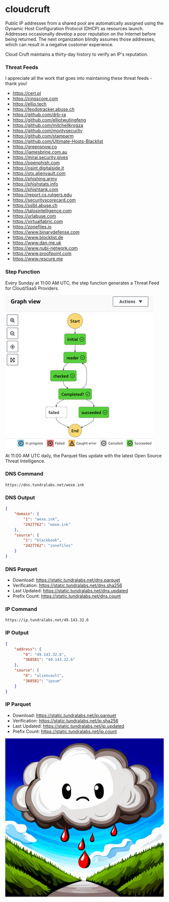 # cloudcruft

Public IP addresses from a shared pool are automatically assigned using the Dynamic Host Configuration Protocol (DHCP) as resources launch. Addresses occasionally develop a poor reputation on the Internet before being returned. The next organization blindly assumes those addresses, which can result in a negative customer experience. 

Cloud Cruft maintains a thirty-day history to verify an IP's reputation.

### Threat Feeds

I appreciate all the work that goes into maintaining these threat feeds - thank you!

- https://cert.pl
- https://cinsscore.com
- https://ellio.tech
- https://feodotracker.abuse.ch
- https://github.com/drb-ra
- https://github.com/elliotwutingfeng
- https://github.com/mitchellkrogza
- https://github.com/montysecurity
- https://github.com/stamparm
- https://github.com/Ultimate-Hosts-Blacklist
- https://greensnow.co
- https://jamesbrine.com.au
- https://mirai.security.gives
- https://openphish.com
- https://osint.digitalside.it
- https://otx.alienvault.com
- https://phishing.army
- https://phishstats.info
- https://phishtank.com
- https://report.cs.rutgers.edu
- https://securityscorecard.com
- https://sslbl.abuse.ch
- https://talosintelligence.com
- https://urlabuse.com
- https://virtualfabric.com
- https://zonefiles.io
- https://www.binarydefense.com
- https://www.blocklist.de
- https://www.dan.me.uk
- https://www.nubi-network.com
- https://www.proofpoint.com
- https://www.rescure.me

### Step Function

Every Sunday at 11:00 AM UTC, the step function generates a Threat Feed for Cloud/SaaS Providers.

![Step Function](images/stepfunction.png)

At 11:00 AM UTC daily, the Parquet files update with the latest Open Source Threat Intelligence.

### DNS Command

```
https://dns.tundralabs.net/wexe.ink
```

### DNS Output

```json
{
    "domain": {
        "1": "wexe.ink",
        "2427762": "wexe.ink"
    },
    "source": {
        "1": "blackbook",
        "2427762": "zonefiles"
    }
}
```

### DNS Parquet

- Download: https://static.tundralabs.net/dns.parquet
- Verification: https://static.tundralabs.net/dns.sha256
- Last Updated: https://static.tundralabs.net/dns.updated
- Prefix Count: https://static.tundralabs.net/dns.count

### IP Command

```
https://ip.tundralabs.net/49.143.32.6
```

### IP Output

```json
{
    "address": {
        "0": "49.143.32.6",
        "368581": "49.143.32.6"
    },
    "source": {
        "0": "alienvault",
        "368581": "ipsum"
    }
}
```

### IP Parquet

- Download: https://static.tundralabs.net/ip.parquet
- Verification: https://static.tundralabs.net/ip.sha256
- Last Updated: https://static.tundralabs.net/ip.updated
- Prefix Count: https://static.tundralabs.net/ip.count

![Cloud Cruft](images/cloudcruft.png)
